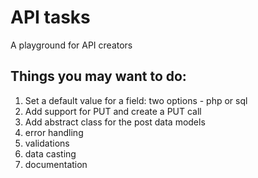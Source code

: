 # API tasks
A playground for API creators

## Things you may want to do:
1. Set a default value for a field: two options - php or sql
2. Add support for PUT and create a PUT call
3. Add abstract class for the post data models
4. error handling
5. validations
6. data casting
7. documentation